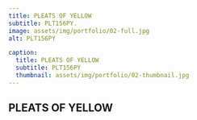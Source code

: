 ```yaml
---
title: PLEATS OF YELLOW
subtitle: PLT156PY.
image: assets/img/portfolio/02-full.jpg
alt: PLT156PY

caption:
  title: PLEATS OF YELLOW
  subtitle: PLT156PY
  thumbnail: assets/img/portfolio/02-thumbnail.jpg
---
```


## PLEATS OF YELLOW
